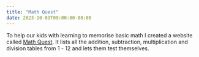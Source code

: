 ```yaml
---
title: "Math Quest"
date: 2023-10-03T09:00:00-08:00
---
```


To help our kids with learning to memorise basic math I created a website called <a href="https://spellingquest.com/math_quest/">Math Quest</a>.
It lists all the addition, subtraction, multiplication and division tables from 1 - 12 and lets them test themselves.



<!--more-->